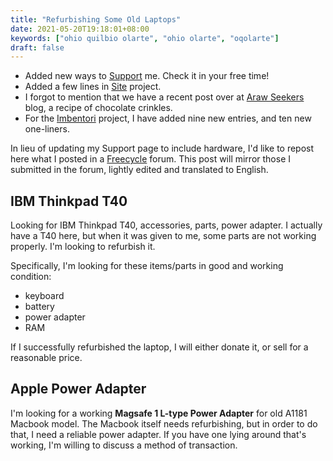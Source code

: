 ```yaml
---
title: "Refurbishing Some Old Laptops"
date: 2021-05-20T19:18:01+08:00
keywords: ["ohio quilbio olarte", "ohio olarte", "oqolarte"]
draft: false
---
```

- Added new ways to [Support](/support) me.
Check it in your free time!
- Added a few lines in [Site](/site) project.
- I forgot to mention that we have a recent post over at [Araw Seekers](https://arawseekers.github.io) blog, a recipe of chocolate crinkles.
- For the [Imbentori](/imbentori) project, I have added nine new entries, and ten new one-liners.

In lieu of updating my Support page to include hardware,
I'd like to repost here what I posted in a [Freecycle](https://groups.freecycle.org/QuezonPH) forum.
This post will mirror those I submitted in the forum,
lightly edited and translated to English.

## IBM Thinkpad T40
Looking for IBM Thinkpad T40, accessories, parts, power adapter.
I actually have a T40 here, but when it was given to me,
some parts are not working properly.
I'm looking to refurbish it.

Specifically, I'm looking for these items/parts in good and working condition:
- keyboard
- battery
- power adapter
- RAM

If I successfully refurbished the laptop,
I will either donate it, or sell for a reasonable price.

## Apple Power Adapter

I'm looking for a working **Magsafe 1 L-type Power Adapter** for old A1181 Macbook model.
The Macbook itself needs refurbishing, but in
order to do that, I need a reliable power adapter.
If you have one lying around that's working,
I'm willing to discuss a method of transaction.
